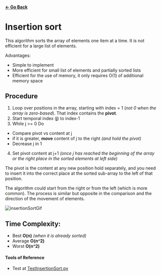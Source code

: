 #### [<- Go Back](https://github.com/wdonet/algorithms) ####

# Insertion sort

This algorithm sorts the array of elements one item at a time.  It is not efficient for a large list of elements.

Advantages:

- Simple to implement
- More efficient for small list of elements and partially sorted lists
- Efficient for the use of memory, it only requires O(1) of additional memory space

## Procedure

1. Loop over positions in the array, starting with index = 1 (_not 0 when the array is zero-based_). That index contains the **pivot**.
2. Start temporal index (**j**) to index-1
3. While j >= 0 Do
  + Compare pivot vs content at j
  + if it is greater, **move** content of j to the right _(and hold the pivot)_
  + Decrease j in 1
4. Set pivot content at j+1 _(once j has reached the beginning of the array or the right place in the sorted elements at left side)_

The pivot is the content at any new position hold separately, and you need to insert it into the correct place at the sorted sub-array to the left of that position.

The algorithm could start from the right or from the left (which is more common).  The process is similar but opposite in the comparison and the direction of the movement of elements. 

![insertionSortGif](https://upload.wikimedia.org/wikipedia/commons/9/9c/Insertion-sort-example.gif)

## Time Complexity:

 - Best **O(n)** _(when it is already sorted)_
 - Average **O(n^2)**
 - Worst **O(n^2)**
 
#### Tools of Reference
- Test at [TestInsertionSort.py](https://github.com/wdonet/algorithms/blob/master/test/TestInsertionSort.py)
